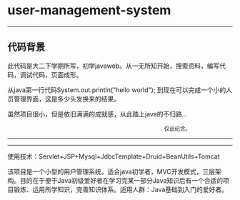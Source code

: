 # user-management-system
---
## 代码背景
此代码是大二下学期所写，初学javaweb。从一无所知开始，搜索资料，编写代码，调试代码，页面成形。

从java第一行代码System.out.println("hello world"); 到现在可以完成一个小的人员管理界面，这是多少头发换来的结果。

虽然项目很小，但是依旧满满的成就感，从此踏上java的不归路...

                                                     仅此纪念。
                                                     
---
---

使用技术：Servlet+JSP+Mysql+JdbcTemplate+Druid+BeanUtils+Tomcat

该项目是一个小型的用户管理系统。适合java初学者，MVC开发模式，三层架构。目的在于便于Java初级爱好者在学习完某一部分Java知识后有一个合适的项目锻炼、运用所学知识，完善知识体系。适用人群：Java基础到入门的爱好者。
